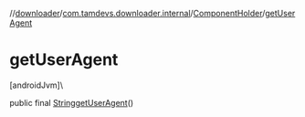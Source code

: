 //[downloader](../../../index.md)/[com.tamdevs.downloader.internal](../index.md)/[ComponentHolder](index.md)/[getUserAgent](get-user-agent.md)

# getUserAgent

[androidJvm]\

public final [String](https://developer.android.com/reference/kotlin/java/lang/String.html)[getUserAgent](get-user-agent.md)()
